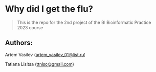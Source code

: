 # Why did I get the flu?

> This is the repo for the 2nd project of the BI Bioinformatic Practice 2023 course


## Authors:

Artem Vasilev (artem_vasilev_01@list.ru)

Tatiana Lisitsa (ttnlsc@gmail.com)
